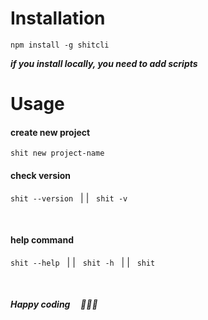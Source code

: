 # Installation

```
npm install -g shitcli
```

**_if you install locally, you need to add scripts_**

# Usage

#### create new project

```
shit new project-name
```

#### check version

`shit --version` &nbsp;&nbsp;|&nbsp;|&nbsp;&nbsp; `shit -v`

<br>

#### help command

`shit --help` &nbsp;&nbsp;|&nbsp;|&nbsp;&nbsp; `shit -h` &nbsp;&nbsp;|&nbsp;|&nbsp;&nbsp; `shit`

<br>

##### Happy coding &nbsp;&nbsp;&nbsp; 🙏🎉🎊
